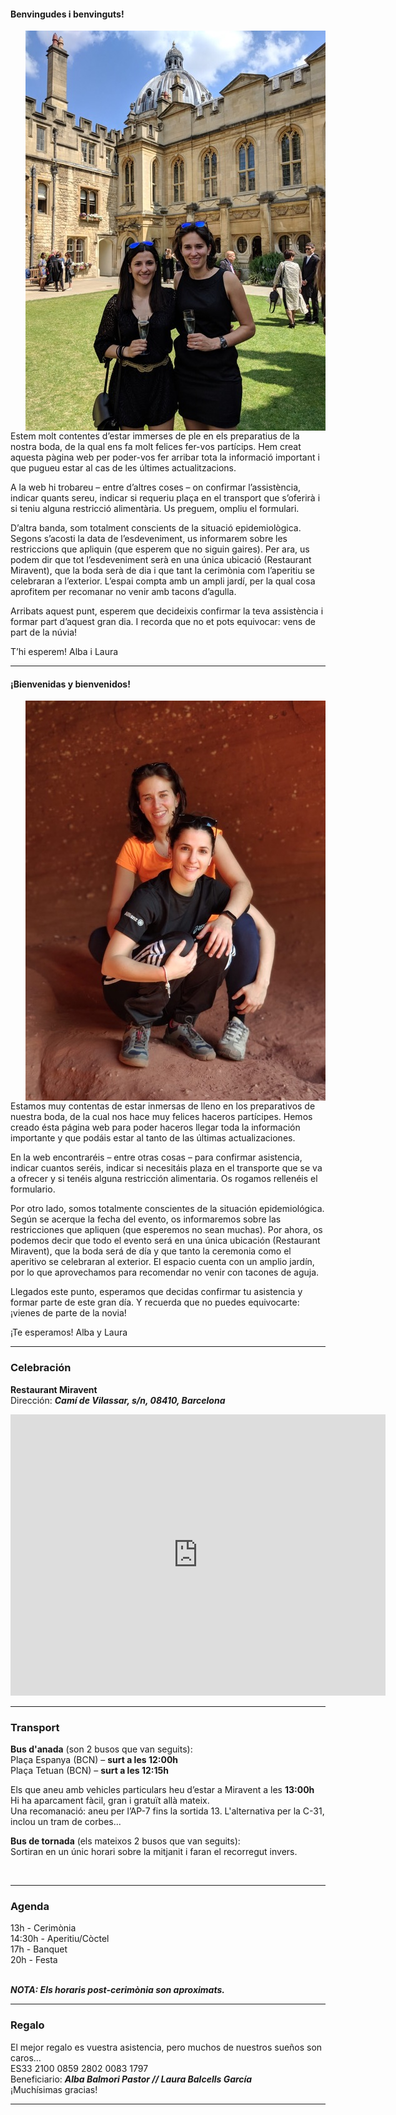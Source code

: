 #### Benvingudes i benvinguts!

<img src="/photo2.jpeg" style="float: right; margin-left: 25px;">

Estem molt contentes d’estar immerses de ple en els preparatius de la nostra boda, de la qual ens fa molt felices fer-vos partícips. Hem creat aquesta pàgina web per poder-vos fer arribar tota la informació important i que pugueu estar al cas de les últimes actualitzacions.

A la web hi trobareu – entre d’altres coses – on confirmar l’assistència, indicar quants sereu, indicar si requeriu plaça en el transport que s’oferirà i si teniu alguna restricció alimentària. Us preguem, ompliu el formulari.

D’altra banda, som totalment conscients de la situació epidemiològica. Segons s’acosti la data de l’esdeveniment, us informarem sobre les restriccions que apliquin (que esperem que no siguin gaires). Per ara, us podem dir que tot l’esdeveniment serà en una única ubicació (Restaurant Miravent), que la boda serà de dia i que tant la cerimònia com l’aperitiu se celebraran a l’exterior. L’espai compta amb un ampli jardí, per la qual cosa aprofitem per recomanar no venir amb tacons d’agulla.

Arribats aquest punt, esperem que decideixis confirmar la teva assistència i formar part d’aquest gran dia. I recorda que no et pots equivocar: vens de part de la núvia!

T’hi esperem!
Alba i Laura

---

#### ¡Bienvenidas y bienvenidos!

<img src="/photo3.jpeg" style="float: right; margin-left: 25px;">

Estamos muy contentas de estar inmersas de lleno en los preparativos de nuestra boda, de la cual nos hace muy felices haceros partícipes. Hemos creado ésta página web para poder haceros llegar toda la información importante y que podáis estar al tanto de las últimas actualizaciones.

En la web encontraréis – entre otras cosas – para confirmar asistencia, indicar cuantos seréis, indicar si necesitáis plaza en el transporte que se va a ofrecer y si tenéis alguna restricción alimentaria. Os rogamos rellenéis el formulario.

Por otro lado, somos totalmente conscientes de la situación epidemiológica. Según se acerque la fecha del evento, os informaremos sobre las restricciones que apliquen (que esperemos no sean muchas). Por ahora, os podemos decir que todo el evento será en una única ubicación (Restaurant Miravent), que la boda será de día y que tanto la ceremonia como el aperitivo se celebraran al exterior. El espacio cuenta con un amplio jardín, por lo que aprovechamos para recomendar no venir con tacones de aguja. 

Llegados este punto, esperamos que decidas confirmar tu asistencia y formar parte de este gran día. Y recuerda que no puedes equivocarte: ¡vienes de parte de la novia!

¡Te esperamos!
Alba y Laura

---

<div id="celebracion"></div>

### Celebración

**Restaurant Miravent**<br>
Dirección: ***Camí de Vilassar, s/n, 08410, Barcelona***

<iframe src="https://www.google.com/maps/embed?pb=!1m18!1m12!1m3!1d2986.1349052003197!2d2.2925444157923915!3d41.544676194192014!2m3!1f0!2f0!3f0!3m2!1i1024!2i768!4f13.1!3m3!1m2!1s0x12a4b83705a99d8b%3A0xff59f053d4af425!2sCam%C3%AD%20de%20Vilassar%2C%2008410%2C%20Barcelona!5e0!3m2!1sen!2ses!4v1639864306133!5m2!1sen!2ses" width="600" height="450" style="border:0;" allowfullscreen="" loading="lazy"></iframe>
<br/>


---

<div id="transport"></div>

### Transport

**Bus d'anada** (son 2 busos que van seguits):<br>
Plaça Espanya (BCN) – **surt a les 12:00h**<br>
Plaça Tetuan (BCN) – **surt a les 12:15h**<br>
 
Els que aneu amb vehicles particulars heu d’estar a Miravent a les **13:00h**<br>
Hi ha aparcament fàcil, gran i gratuït allà mateix. <br>
Una recomanació: aneu per l’AP-7 fins la sortida 13. L'alternativa per la C-31, inclou un tram de corbes...<br>

**Bus de tornada** (els mateixos 2 busos que van seguits):<br>
Sortiran en un únic horari sobre la mitjanit i faran el recorregut invers.

<br/>


---

<div id="agenda"></div>

### Agenda

13h - Cerimònia<br>
14:30h - Aperitiu/Còctel<br>
17h - Banquet<br>
20h - Festa<br>
<br/>

***NOTA: Els horaris post-cerimònia son aproximats.***

---

<div id="regalo"></div>

### Regalo

El mejor regalo es vuestra asistencia, pero muchos de nuestros sueños son caros…<br>
ES33 2100 0859 2802 0083 1797<br>
Beneficiario: ***Alba Balmori Pastor // Laura Balcells García***<br>
¡Muchísimas gracias!

---

